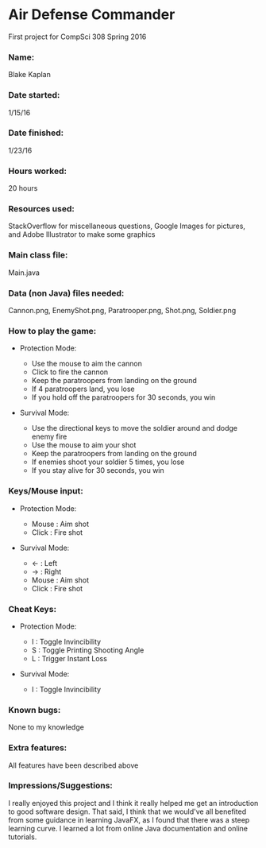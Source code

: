# Air Defense Commander

First project for CompSci 308 Spring 2016

### Name:
Blake Kaplan

### Date started:
1/15/16

### Date finished:
1/23/16

### Hours worked:
20 hours

### Resources used:
StackOverflow for miscellaneous questions, Google Images for pictures, and Adobe Illustrator to make some graphics

### Main class file:
Main.java

### Data (non Java) files needed:
Cannon.png, EnemyShot.png, Paratrooper.png, Shot.png, Soldier.png

### How to play the game:
* Protection Mode:
  * Use the mouse to aim the cannon
  * Click to fire the cannon
  * Keep the paratroopers from landing on the ground
  * If 4 paratroopers land, you lose
  * If you hold off the paratroopers for 30 seconds, you win


* Survival Mode:
  * Use the directional keys to move the soldier around and dodge enemy fire
  * Use the mouse to aim your shot
  * Keep the paratroopers from landing on the ground
  * If enemies shoot your soldier 5 times, you lose
  * If you stay alive for 30 seconds, you win

### Keys/Mouse input:

* Protection Mode:
  * Mouse : Aim shot
  * Click : Fire shot


* Survival Mode:
  * <- : Left
  * -> : Right
  * Mouse : Aim shot
  * Click : Fire shot

### Cheat Keys:

* Protection Mode:
  * I : Toggle Invincibility
  * S : Toggle Printing Shooting Angle
  * L : Trigger Instant Loss


* Survival Mode:
  * I : Toggle Invincibility

### Known bugs:
None to my knowledge

### Extra features:
All features have been described above

### Impressions/Suggestions:
I really enjoyed this project and I think it really helped me get an introduction to good software design. That said, I think that we would've all benefited from some guidance in learning JavaFX, as I found that there was a steep learning curve. I learned a lot from online Java documentation and online tutorials.
